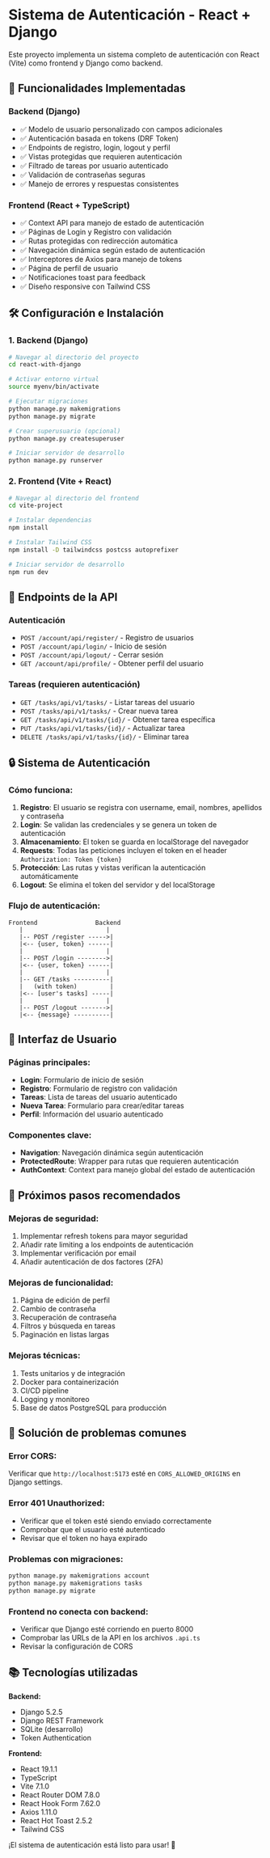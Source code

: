 # Sistema de Autenticación - React + Django

Este proyecto implementa un sistema completo de autenticación con React (Vite) como frontend y Django como backend.

## 🚀 Funcionalidades Implementadas

### Backend (Django)
- ✅ Modelo de usuario personalizado con campos adicionales
- ✅ Autenticación basada en tokens (DRF Token)
- ✅ Endpoints de registro, login, logout y perfil
- ✅ Vistas protegidas que requieren autenticación
- ✅ Filtrado de tareas por usuario autenticado
- ✅ Validación de contraseñas seguras
- ✅ Manejo de errores y respuestas consistentes

### Frontend (React + TypeScript)
- ✅ Context API para manejo de estado de autenticación
- ✅ Páginas de Login y Registro con validación
- ✅ Rutas protegidas con redirección automática
- ✅ Navegación dinámica según estado de autenticación
- ✅ Interceptores de Axios para manejo de tokens
- ✅ Página de perfil de usuario
- ✅ Notificaciones toast para feedback
- ✅ Diseño responsive con Tailwind CSS

## 🛠️ Configuración e Instalación

### 1. Backend (Django)

```bash
# Navegar al directorio del proyecto
cd react-with-django

# Activar entorno virtual
source myenv/bin/activate

# Ejecutar migraciones
python manage.py makemigrations
python manage.py migrate

# Crear superusuario (opcional)
python manage.py createsuperuser

# Iniciar servidor de desarrollo
python manage.py runserver
```

### 2. Frontend (Vite + React)

```bash
# Navegar al directorio del frontend
cd vite-project

# Instalar dependencias
npm install

# Instalar Tailwind CSS
npm install -D tailwindcss postcss autoprefixer

# Iniciar servidor de desarrollo
npm run dev
```

## 📡 Endpoints de la API

### Autenticación
- `POST /account/api/register/` - Registro de usuarios
- `POST /account/api/login/` - Inicio de sesión
- `POST /account/api/logout/` - Cerrar sesión
- `GET /account/api/profile/` - Obtener perfil del usuario

### Tareas (requieren autenticación)
- `GET /tasks/api/v1/tasks/` - Listar tareas del usuario
- `POST /tasks/api/v1/tasks/` - Crear nueva tarea
- `GET /tasks/api/v1/tasks/{id}/` - Obtener tarea específica
- `PUT /tasks/api/v1/tasks/{id}/` - Actualizar tarea
- `DELETE /tasks/api/v1/tasks/{id}/` - Eliminar tarea

## 🔒 Sistema de Autenticación

### Cómo funciona:

1. **Registro**: El usuario se registra con username, email, nombres, apellidos y contraseña
2. **Login**: Se validan las credenciales y se genera un token de autenticación
3. **Almacenamiento**: El token se guarda en localStorage del navegador
4. **Requests**: Todas las peticiones incluyen el token en el header `Authorization: Token {token}`
5. **Protección**: Las rutas y vistas verifican la autenticación automáticamente
6. **Logout**: Se elimina el token del servidor y del localStorage

### Flujo de autenticación:

```
Frontend                Backend
   |                       |
   |-- POST /register ----->|
   |<-- {user, token} ------|
   |                       |
   |-- POST /login -------->|
   |<-- {user, token} ------|
   |                       |
   |-- GET /tasks ----------|
   |   (with token)         |
   |<-- [user's tasks] -----|
   |                       |
   |-- POST /logout ------->|
   |<-- {message} ----------|
```

## 🎨 Interfaz de Usuario

### Páginas principales:
- **Login**: Formulario de inicio de sesión
- **Registro**: Formulario de registro con validación
- **Tareas**: Lista de tareas del usuario autenticado
- **Nueva Tarea**: Formulario para crear/editar tareas
- **Perfil**: Información del usuario autenticado

### Componentes clave:
- **Navigation**: Navegación dinámica según autenticación
- **ProtectedRoute**: Wrapper para rutas que requieren autenticación
- **AuthContext**: Context para manejo global del estado de autenticación

## 🔧 Próximos pasos recomendados

### Mejoras de seguridad:
1. Implementar refresh tokens para mayor seguridad
2. Añadir rate limiting a los endpoints de autenticación
3. Implementar verificación por email
4. Añadir autenticación de dos factores (2FA)

### Mejoras de funcionalidad:
1. Página de edición de perfil
2. Cambio de contraseña
3. Recuperación de contraseña
4. Filtros y búsqueda en tareas
5. Paginación en listas largas

### Mejoras técnicas:
1. Tests unitarios y de integración
2. Docker para containerización
3. CI/CD pipeline
4. Logging y monitoreo
5. Base de datos PostgreSQL para producción

## 🐛 Solución de problemas comunes

### Error CORS:
Verificar que `http://localhost:5173` esté en `CORS_ALLOWED_ORIGINS` en Django settings.

### Error 401 Unauthorized:
- Verificar que el token esté siendo enviado correctamente
- Comprobar que el usuario esté autenticado
- Revisar que el token no haya expirado

### Problemas con migraciones:
```bash
python manage.py makemigrations account
python manage.py makemigrations tasks  
python manage.py migrate
```

### Frontend no conecta con backend:
- Verificar que Django esté corriendo en puerto 8000
- Comprobar las URLs de la API en los archivos `.api.ts`
- Revisar la configuración de CORS

## 📚 Tecnologías utilizadas

**Backend:**
- Django 5.2.5
- Django REST Framework
- SQLite (desarrollo)
- Token Authentication

**Frontend:**
- React 19.1.1
- TypeScript
- Vite 7.1.0
- React Router DOM 7.8.0
- React Hook Form 7.62.0
- Axios 1.11.0
- React Hot Toast 2.5.2
- Tailwind CSS

¡El sistema de autenticación está listo para usar! 🎉
